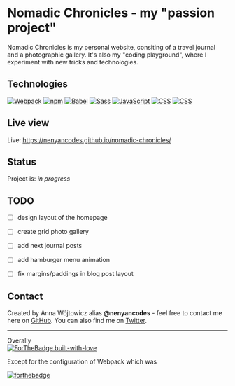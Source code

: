 
# Nomadic Chronicles - my "passion project" 
Nomadic Chronicles is my personal website, consiting of a travel journal and a photographic gallery. It's also my "coding playground", where I experiment with new tricks and technologies.

## Technologies
[![Webpack](https://img.shields.io/static/v1?label=Webpack&message=v4.43.0&color=8dd6f9&logo=webpack)](https://shields.io/) [![npm](https://img.shields.io/static/v1?label=npm&message=v6.9.0&color=cb3837&logo=npm)](https://shields.io/) [![Babel](https://img.shields.io/static/v1?label=Babel&message=v^7.10.1&color=f9dc3e&logo=babel)](https://shields.io/) [![Sass](https://img.shields.io/static/v1?label=Sass&message=v^1.26.5&color=ff69b4&logo=sass)](https://shields.io/) [![JavaScript](https://img.shields.io/static/v1?label=JavaScript&message=ES6&color=f7df1e&logo=javascript)](https://shields.io/)  [![CSS](https://img.shields.io/static/v1?label=&message=CSS3&color=1572B6&logo=css3)](https://shields.io/) [![CSS](https://img.shields.io/static/v1?label=&message=HTML5&color=e34f26&logo=html5&logoColor=white)](https://shields.io/)

## Live view
Live: https://nenyancodes.github.io/nomadic-chronicles/ 

## Status
Project is: _in progress_

## TODO
* [ ] design layout of the homepage
* [ ] create grid photo gallery
* [ ] add next journal posts
* [ ] add hamburger menu animation
* [ ] fix margins/paddings in blog post layout


## Contact
Created by Anna Wójtowicz alias __@nenyancodes__ - feel free to contact me here on [GitHub](https://github.com/nenyancodes). You can also find me on [Twitter](https://twitter.com/nenyancodes).

---

Overally   
[![ForTheBadge built-with-love](http://ForTheBadge.com/images/badges/built-with-love.svg)](https://GitHub.com/Naereen/)

Except for the configuration of Webpack which was 

[![forthebadge](https://forthebadge.com/images/badges/built-with-resentment.svg)](https://forthebadge.com)


